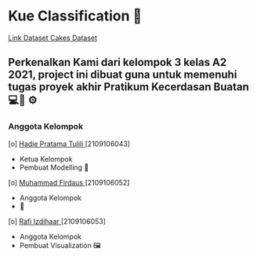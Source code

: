 # Kue Classification :cake:
<a href="https://www.kaggle.com/datasets/ishikanaik/cakes-dataset" target="_blank"> Link Dataset Cakes Dataset</a>

## Perkenalkan Kami dari kelompok 3 kelas A2 2021, project ini dibuat guna untuk memenuhi tugas proyek akhir Pratikum Kecerdasan Buatan :computer::robot:	:gear:

### Anggota Kelompok

[o] <a href="https://github.com/Hadieee" target="_blank"> Hadie Pratama Tulili </a> [2109106043]

* Ketua Kelompok
* Pembuat Modelling :microscope:

[o] <a href="https://github.com/Hadieee" target="_blank"> Muhammad Firdaus </a> [2109106052]

* Anggota Kelompok
* 	:sleeping_bed:

[o] <a href="https://github.com/Hadieee" target="_blank"> Rafi Izdihaar </a> [2109106053]

* Anggota Kelompok
* Pembuat Visualization :framed_picture:
